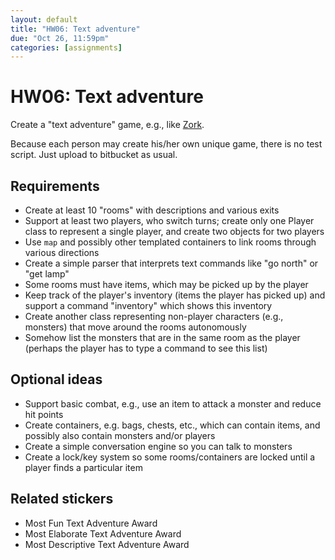 ```yaml
---
layout: default
title: "HW06: Text adventure"
due: "Oct 26, 11:59pm"
categories: [assignments]
---
```


# HW06: Text adventure

Create a "text adventure" game, e.g., like [Zork](http://iplayif.com/?story=http%3A%2F%2Fwww.ifarchive.org%2Fif-archive%2Fgames%2Fzcode%2Fzdungeon.z5).

Because each person may create his/her own unique game, there is no test script. Just upload to bitbucket as usual.

## Requirements

- Create at least 10 "rooms" with descriptions and various exits
- Support at least two players, who switch turns; create only one Player class to represent a single player, and create two objects for two players
- Use `map` and possibly other templated containers to link rooms through various directions
- Create a simple parser that interprets text commands like "go north" or "get lamp"
- Some rooms must have items, which may be picked up by the player
- Keep track of the player's inventory (items the player has picked up) and support a command "inventory" which shows this inventory
- Create another class representing non-player characters (e.g., monsters) that move around the rooms autonomously
- Somehow list the monsters that are in the same room as the player (perhaps the player has to type a command to see this list)

## Optional ideas

- Support basic combat, e.g., use an item to attack a monster and reduce hit points
- Create containers, e.g. bags, chests, etc., which can contain items, and possibly also contain monsters and/or players
- Create a simple conversation engine so you can talk to monsters
- Create a lock/key system so some rooms/containers are locked until a player finds a particular item

## Related stickers

- Most Fun Text Adventure Award
- Most Elaborate Text Adventure Award
- Most Descriptive Text Adventure Award

